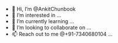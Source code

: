 - 👋 Hi, I’m @AnkitChunbook
- 👀 I’m interested in ...
- 🌱 I’m currently learning ...
- 💞️ I’m looking to collaborate on ...
- 📫 Reach out to me @+91-7340680104 ...

<!---
AnkitChunbook/AnkitChunbook is a ✨ special ✨ repository because its `README.md` (this file) appears on your GitHub profile.
You can click the Preview link to take a look at your changes.
--->
